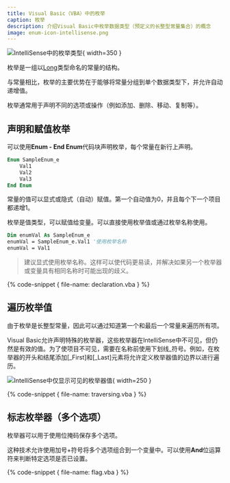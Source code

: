 ```yaml
---
title: Visual Basic（VBA）中的枚举
caption: 枚举
description: 介绍Visual Basic中枚举数据类型（预定义的长整型常量集合）的概念
image: enum-icon-intellisense.png
---
```

![IntelliSense中的枚举类型](enum-icon-intellisense.png){ width=350 }

枚举是一组以[Long](visual-basic/variables/standard-types#long)类型命名的常量的结构。

与常量相比，枚举的主要优势在于能够将常量分组到单个数据类型下，并允许自动递增值。

枚举通常用于声明不同的选项或操作（例如添加、删除、移动、复制等）。

## 声明和赋值枚举

可以使用**Enum - End Enum**代码块声明枚举，每个常量在新行上声明。

~~~ vb
Enum SampleEnum_e
    Val1
    Val2
    Val3
End Enum
~~~

常量的值可以显式或隐式（自动）赋值。第一个自动值为0，并且每个下一个项目都递增1。

枚举是值类型，可以赋值给变量。可以直接使用枚举值或通过枚举名称使用。

~~~ vb
Dim enumVal As SampleEnum_e
enumVal = SampleEnum_e.Val1 '使用枚举名称
enumVal = Val1
~~~

>建议显式使用枚举名称。这样可以使代码更易读，并解决如果另一个枚举器或变量具有相同名称时可能出现的歧义。

{% code-snippet { file-name: declaration.vba } %}

## 遍历枚举值

由于枚举是长整型常量，因此可以通过知道第一个和最后一个常量来遍历所有项。

Visual Basic允许声明特殊的枚举器，这些枚举器在IntelliSense中不可见，但仍然是有效的值。为了使项目不可见，需要在名称前使用下划线_符号。例如，在枚举器的开头和结尾添加[_First]和[_Last]元素将允许定义枚举器值的边界以进行遍历。

![IntelliSense中仅显示可见的枚举器值](enum-invisible-elements.png){ width=250 }

{% code-snippet { file-name: traversing.vba } %}

## 标志枚举器（多个选项）

枚举器可以用于使用位掩码保存多个选项。

这种技术允许使用加号+符号将多个选项组合到一个变量中。可以使用**And**位运算符来判断特定选项是否已设置。

{% code-snippet { file-name: flag.vba } %}